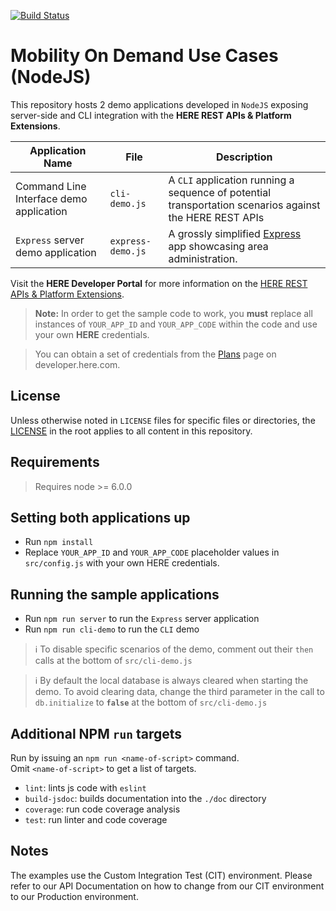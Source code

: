 [![Build Status](https://travis-ci.org/heremaps/mobility-on-demand-use-cases-nodejs.svg?branch=master)](https://travis-ci.org/heremaps/mobility-on-demand-use-cases-nodejs)

# Mobility On Demand Use Cases (NodeJS)

This repository hosts 2 demo applications developed in `NodeJS` exposing server-side and CLI integration with the **HERE REST APIs & Platform Extensions**.

Application Name | File | Description
---------------- | ---- | -----------
Command Line Interface demo application | `cli-demo.js` | A `CLI` application running a sequence of potential transportation scenarios against the HERE REST APIs
`Express` server demo application | `express-demo.js` | A grossly simplified [Express](http://expressjs.com/) app showcasing area administration.

Visit the **HERE Developer Portal** for more information on the [HERE REST APIs & Platform Extensions](https://developer.here.com/develop/rest-apis).

> **Note:** In order to get the sample code to work, you **must** replace all instances of `YOUR_APP_ID` and `YOUR_APP_CODE` within the code and use your own **HERE** credentials.

> You can obtain a set of credentials from the [Plans](https://developer.here.com/plans) page on developer.here.com.

## License

Unless otherwise noted in `LICENSE` files for specific files or directories, the [LICENSE](LICENSE) in the root applies to all content in this repository.

## Requirements

> Requires node >= 6.0.0

## Setting both applications up
* Run `npm install`
* Replace `YOUR_APP_ID` and `YOUR_APP_CODE` placeholder values in `src/config.js` with your own HERE credentials.

## Running the sample applications
* Run `npm run server` to run the `Express` server application
* Run `npm run cli-demo` to run the `CLI` demo

> ℹ️ To disable specific scenarios of the demo, comment out their `then` calls at the bottom of `src/cli-demo.js`

> ℹ️ By default the local database is always cleared when starting the demo. To avoid clearing data, change the third parameter in the call to `db.initialize` to **`false`** at the bottom of `src/cli-demo.js`

## Additional NPM `run` targets

Run by issuing an `npm run <name-of-script>` command.    
Omit `<name-of-script>` to get a list of targets.

* `lint`: lints js code with `eslint`
* `build-jsdoc`: builds documentation into the `./doc` directory
* `coverage`: run code coverage analysis
* `test`: run linter and code coverage

## Notes

The examples use the Custom Integration Test (CIT) environment.
Please refer to our API Documentation on how to change from our CIT environment to our Production environment.
